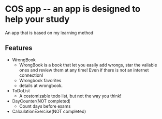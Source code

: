 # COS app -- an app is designed to help your study
An app that is based on my learning method

## Features
- WrongBook
  - WrongBook is a book that let you easily add wrongs, star the valiable ones and review them at any time! Even if there is not an internet connection!
  - Wrongbook favorites
  - details at wrongbook.
- ToDoList
  - A costomizable todo list, but not the way you think!
- DayCounter(NOT completed)
  - Count days before exams
- CalculationExercise(NOT completed)
